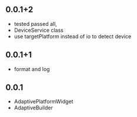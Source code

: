 ## 0.0.1+2

- tested passed all,
- DeviceService class
- use targetPlatform instead of io to detect device

## 0.0.1+1

- format and log

## 0.0.1

- AdaptivePlatformWidget
- AdaptiveBuilder
